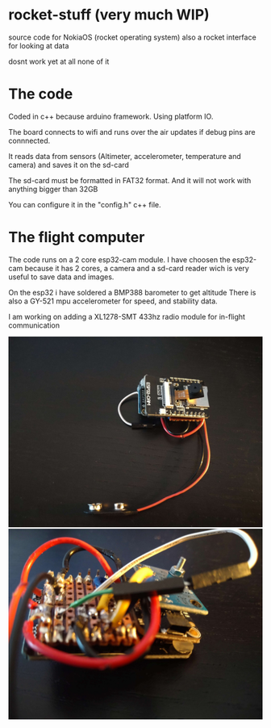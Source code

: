 # rocket-stuff (very much WIP)

source code for NokiaOS (rocket operating system)
also a rocket interface for looking at data

dosnt work yet at all none of it 

# The code
Coded in c++ because arduino framework. Using platform IO.

The  board connects to wifi and runs over the air updates if debug pins are connnected.

It reads data from sensors (Altimeter, accelerometer, temperature and camera) and saves it on the sd-card

The sd-card must be formatted in  FAT32 format. And it will not work with anything bigger than 32GB

You can configure it in the "config.h" c++ file.

# The flight computer
The code runs on a 2 core esp32-cam module.
I have choosen the esp32-cam because it has 2 cores, a camera and a sd-card reader wich is very useful to save data and images.

On the esp32 i have soldered a BMP388 barometer to get altitude
There is also a GY-521 mpu accelerometer for speed, and stability data.

I am working on adding a XL1278-SMT 433hz radio module for in-flight communication

![The flight computer](https://github.com/Un10ck3d/armature-rocket-code-n-stuff/blob/main/compuer.jpg?raw=true)
![The flight computer upside down](https://github.com/Un10ck3d/armature-rocket-code-n-stuff/blob/main/computer-upsidedown.jpg?raw=true)
